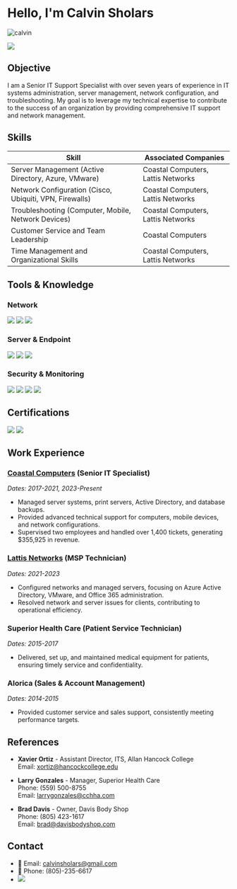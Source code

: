 # Hello, I'm Calvin Sholars
![calvin](https://github.com/user-attachments/assets/0fe1fbe9-3e32-4521-8fa6-7b233dbc63ea)

<a href="https://linkedin.com/in/calvin-sholars-23b0b01b9"><img src="https://img.shields.io/badge/-LinkedIn-0072b1?&style=for-the-badge&logo=linkedin&logoColor=white" /></a>

## Objective
I am a Senior IT Support Specialist with over seven years of experience in IT systems administration, server management, network configuration, and troubleshooting. My goal is to leverage my technical expertise to contribute to the success of an organization by providing comprehensive IT support and network management.

## Skills

| Skill                                             | Associated Companies                 |
|---------------------------------------------------|--------------------------------------|
| Server Management (Active Directory, Azure, VMware) | Coastal Computers, Lattis Networks   |
| Network Configuration (Cisco, Ubiquiti, VPN, Firewalls) | Coastal Computers, Lattis Networks   |
| Troubleshooting (Computer, Mobile, Network Devices) | Coastal Computers, Lattis Networks   |
| Customer Service and Team Leadership              | Coastal Computers                    |
| Time Management and Organizational Skills         | Coastal Computers, Lattis Networks   |

## Tools & Knowledge

### Network
<div>
    <img src="https://img.shields.io/badge/-Cisco-1BA0D7?&style=for-the-badge&logo=Cisco&logoColor=white" />
    <img src="https://img.shields.io/badge/-Ubiquiti-006AFF?&style=for-the-badge&logo=Ubiquiti&logoColor=white" />
    <img src="https://img.shields.io/badge/-Netgear-5A67D8?&style=for-the-badge&logo=Netgear&logoColor=white" />
</div>

### Server & Endpoint
<div>
    <img src="https://img.shields.io/badge/-Azure-0089D6?&style=for-the-badge&logo=MicrosoftAzure&logoColor=white" />
    <img src="https://img.shields.io/badge/-VMware-607078?&style=for-the-badge&logo=VMware&logoColor=white" />
    <img src="https://img.shields.io/badge/-Active_Directory-2672EC?&style=for-the-badge&logo=Microsoft&logoColor=white" />
</div>

### Security & Monitoring
<div>
    <img src="https://img.shields.io/badge/-Microsoft_Defender-00A4EF?&style=for-the-badge&logo=Microsoft&logoColor=white" />
    <img src="https://img.shields.io/badge/-Authy-EF3B2D?&style=for-the-badge&logo=Twilio&logoColor=white" />
    <img src="https://img.shields.io/badge/-Datto_AV-007ACC?&style=for-the-badge&logo=Datto&logoColor=white" />
    <img src="https://img.shields.io/badge/-Malwarebytes-007ACC?&style=for-the-badge&logo=Malwarebytes&logoColor=white" />
</div>

## Certifications

<div>
    <img src="https://img.shields.io/badge/-Google_IT_Support_Specialization-34A853?&style=for-the-badge&logo=Google&logoColor=white" />
    <img src="https://img.shields.io/badge/-Avaya_IP_Office_Implement_Certified-006400?&style=for-the-badge&logoColor=white" />
</div>


## Work Experience

### **[Coastal Computers](https://ccslo.com)** (Senior IT Specialist) 
*Dates: 2017-2021, 2023-Present*

- Managed server systems, print servers, Active Directory, and database backups.
- Provided advanced technical support for computers, mobile devices, and network configurations.
- Supervised two employees and handled over 1,400 tickets, generating $355,925 in revenue.
  
### **[Lattis Networks](https://lattisnetworks.com)** (MSP Technician)
*Dates: 2021-2023*

- Configured networks and managed servers, focusing on Azure Active Directory, VMware, and Office 365 administration.
- Resolved network and server issues for clients, contributing to operational efficiency.

### Superior Health Care (Patient Service Technician)
*Dates: 2015-2017*

- Delivered, set up, and maintained medical equipment for patients, ensuring timely service and confidentiality.

### Alorica (Sales & Account Management)
*Dates: 2014-2015*

- Provided customer service and sales support, consistently meeting performance targets.

## References

- **Xavier Ortiz** - Assistant Director, ITS, Allan Hancock College  
  Email: xortiz@hancockcollege.edu

- **Larry Gonzales** - Manager, Superior Health Care  
  Phone: (559) 500-8755  
  Email: larrygonzales@cchha.com

- **Brad Davis** - Owner, Davis Body Shop  
  Phone: (805) 423-1617  
  Email: brad@davisbodyshop.com

## Contact
- 📧 Email: calvinsholars@gmail.com
- 📱 Phone: (805)-235-6617
- <a href="https://linkedin.com/in/calvin-sholars-23b0b01b9"><img src="https://img.shields.io/badge/-LinkedIn-0072b1?&style=for-the-badge&logo=linkedin&logoColor=white" /></a>
